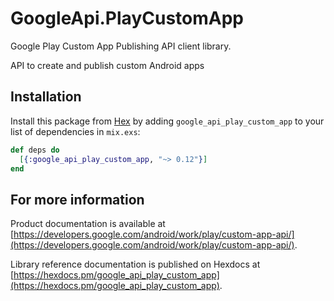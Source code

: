 # GoogleApi.PlayCustomApp

Google Play Custom App Publishing API client library.

API to create and publish custom Android apps

## Installation

Install this package from [Hex](https://hex.pm) by adding
`google_api_play_custom_app` to your list of dependencies in `mix.exs`:

```elixir
def deps do
  [{:google_api_play_custom_app, "~> 0.12"}]
end
```

## For more information

Product documentation is available at [https://developers.google.com/android/work/play/custom-app-api/](https://developers.google.com/android/work/play/custom-app-api/).

Library reference documentation is published on Hexdocs at
[https://hexdocs.pm/google_api_play_custom_app](https://hexdocs.pm/google_api_play_custom_app).
